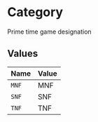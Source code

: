 # Category

Prime time game designation


## Values

| Name  | Value |
| ----- | ----- |
| `MNF` | MNF   |
| `SNF` | SNF   |
| `TNF` | TNF   |